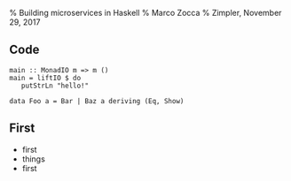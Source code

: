 % Building microservices in Haskell
% Marco Zocca
% Zimpler, November 29, 2017


Code
----

```
main :: MonadIO m => m ()
main = liftIO $ do
   putStrLn "hello!"

data Foo a = Bar | Baz a deriving (Eq, Show)

```


First
------

* first
* things
* first
